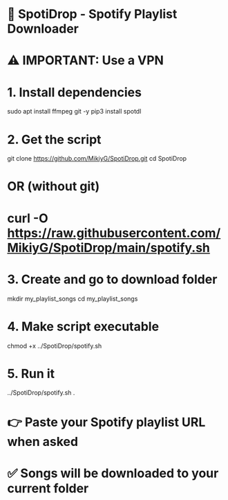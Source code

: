 # 🎵 SpotiDrop - Spotify Playlist Downloader

# ⚠️ IMPORTANT: Use a VPN 

# 1. Install dependencies
sudo apt install ffmpeg git -y
pip3 install spotdl

# 2. Get the script
git clone https://github.com/MikiyG/SpotiDrop.git
cd SpotiDrop

# OR (without git)
# curl -O https://raw.githubusercontent.com/MikiyG/SpotiDrop/main/spotify.sh

# 3. Create and go to download folder
mkdir my_playlist_songs
cd my_playlist_songs

# 4. Make script executable
chmod +x ../SpotiDrop/spotify.sh

# 5. Run it
../SpotiDrop/spotify.sh .

# 👉 Paste your Spotify playlist URL when asked
# ✅ Songs will be downloaded to your current folder

